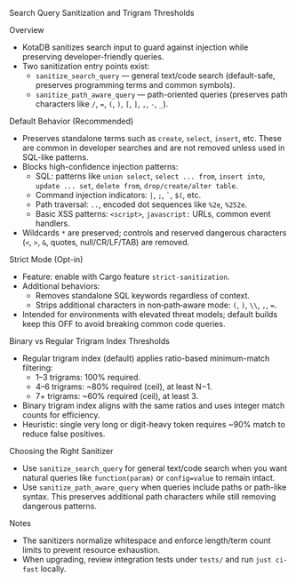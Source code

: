 Search Query Sanitization and Trigram Thresholds

Overview

- KotaDB sanitizes search input to guard against injection while preserving developer-friendly queries.
- Two sanitization entry points exist:
  - `sanitize_search_query` — general text/code search (default-safe, preserves programming terms and common symbols).
  - `sanitize_path_aware_query` — path-oriented queries (preserves path characters like `/`, `=`, `(`, `)`, `[`, `]`, `,`, `-`, `_`).

Default Behavior (Recommended)

- Preserves standalone terms such as `create`, `select`, `insert`, etc. These are common in developer searches and are not removed unless used in SQL-like patterns.
- Blocks high-confidence injection patterns:
  - SQL: patterns like `union select`, `select ... from`, `insert into`, `update ... set`, `delete from`, `drop/create/alter table`.
  - Command injection indicators: `|`, `;`, `` ` ``, `$(`, etc.
  - Path traversal: `..`, encoded dot sequences like `%2e`, `%252e`.
  - Basic XSS patterns: `<script>`, `javascript:` URLs, common event handlers.
- Wildcards `*` are preserved; controls and reserved dangerous characters (`<`, `>`, `&`, quotes, null/CR/LF/TAB) are removed.

Strict Mode (Opt-in)

- Feature: enable with Cargo feature `strict-sanitization`.
- Additional behaviors:
  - Removes standalone SQL keywords regardless of context.
  - Strips additional characters in non‑path‑aware mode: `(`, `)`, `\\`, `,`, `=`.
- Intended for environments with elevated threat models; default builds keep this OFF to avoid breaking common code queries.

Binary vs Regular Trigram Index Thresholds

- Regular trigram index (default) applies ratio-based minimum-match filtering:
  - 1–3 trigrams: 100% required.
  - 4–6 trigrams: ~80% required (ceil), at least N−1.
  - 7+ trigrams: ~60% required (ceil), at least 3.
- Binary trigram index aligns with the same ratios and uses integer match counts for efficiency.
- Heuristic: single very long or digit-heavy token requires ~90% match to reduce false positives.

Choosing the Right Sanitizer

- Use `sanitize_search_query` for general text/code search when you want natural queries like `function(param)` or `config=value` to remain intact.
- Use `sanitize_path_aware_query` when queries include paths or path-like syntax. This preserves additional path characters while still removing dangerous patterns.

Notes

- The sanitizers normalize whitespace and enforce length/term count limits to prevent resource exhaustion.
- When upgrading, review integration tests under `tests/` and run `just ci-fast` locally.
